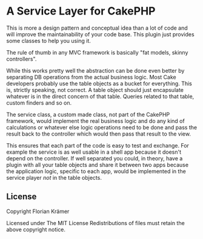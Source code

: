 #  A Service Layer for CakePHP

This is more a design pattern and conceptual idea than a lot of code and will improve the maintainability of your code base. This plugin just provides some classes to help you using it.

The rule of thumb in any MVC framework is basically "fat models, skinny controllers".

While this works pretty well the abstraction can be done even better by separating DB operations from the actual business logic. Most Cake developers probably use the table objects as a bucket for everything. This is, strictly speaking, not correct. A table object should just encapsulate whatever is in the direct concern of that table. Queries related to that table, custom finders and so on.

The service class, a custom made class, not part of the CakePHP framework, would implement the real business logic and do any kind of calculations or whatever else logic operations need to be done and pass the result back to the controller which would then pass that result to the view.

This ensures that each part of the code is easy to test and exchange. For example the service is as well usable in a shell app because it doesn't depend on the controller. If well separated you could, in theory, have a plugin with all your table objects and share it between two apps because the application logic, specific to each app, would be implemented in the service player *not* in the table objects.

## License

Copyright Florian Krämer

Licensed under The MIT License Redistributions of files must retain the above copyright notice.
